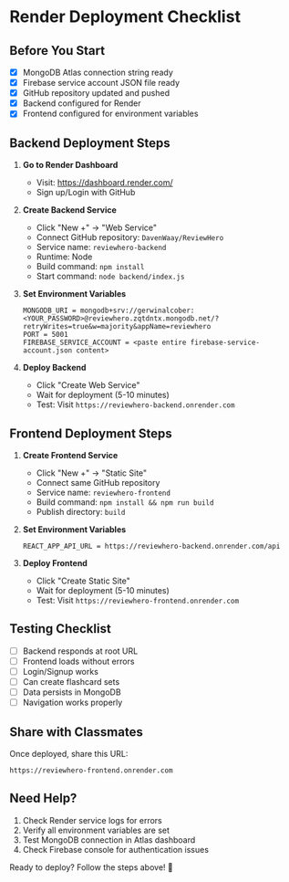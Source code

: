 # Render Deployment Checklist

## Before You Start
- [x] MongoDB Atlas connection string ready
- [x] Firebase service account JSON file ready
- [x] GitHub repository updated and pushed
- [x] Backend configured for Render
- [x] Frontend configured for environment variables

## Backend Deployment Steps

1. **Go to Render Dashboard**
   - Visit: https://dashboard.render.com/
   - Sign up/Login with GitHub

2. **Create Backend Service**
   - Click "New +" → "Web Service"
   - Connect GitHub repository: `DavenWaay/ReviewHero`
   - Service name: `reviewhero-backend`
   - Runtime: Node
   - Build command: `npm install`
   - Start command: `node backend/index.js`

3. **Set Environment Variables**
   ```
   MONGODB_URI = mongodb+srv://gerwinalcober:<YOUR_PASSWORD>@reviewhero.zqtdntx.mongodb.net/?retryWrites=true&w=majority&appName=reviewhero
   PORT = 5001
   FIREBASE_SERVICE_ACCOUNT = <paste entire firebase-service-account.json content>
   ```

4. **Deploy Backend**
   - Click "Create Web Service"
   - Wait for deployment (5-10 minutes)
   - Test: Visit `https://reviewhero-backend.onrender.com`

## Frontend Deployment Steps

1. **Create Frontend Service**
   - Click "New +" → "Static Site"
   - Connect same GitHub repository
   - Service name: `reviewhero-frontend`
   - Build command: `npm install && npm run build`
   - Publish directory: `build`

2. **Set Environment Variables**
   ```
   REACT_APP_API_URL = https://reviewhero-backend.onrender.com/api
   ```

3. **Deploy Frontend**
   - Click "Create Static Site"
   - Wait for deployment (5-10 minutes)
   - Test: Visit `https://reviewhero-frontend.onrender.com`

## Testing Checklist

- [ ] Backend responds at root URL
- [ ] Frontend loads without errors
- [ ] Login/Signup works
- [ ] Can create flashcard sets
- [ ] Data persists in MongoDB
- [ ] Navigation works properly

## Share with Classmates

Once deployed, share this URL:
```
https://reviewhero-frontend.onrender.com
```

## Need Help?

1. Check Render service logs for errors
2. Verify all environment variables are set
3. Test MongoDB connection in Atlas dashboard
4. Check Firebase console for authentication issues

Ready to deploy? Follow the steps above! 🚀
